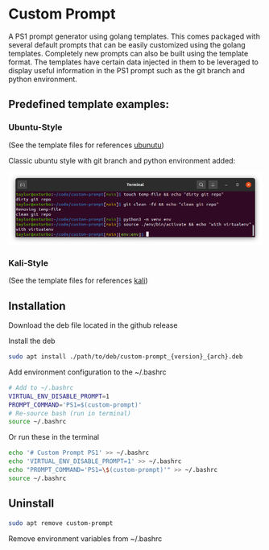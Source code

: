 
# Custom Prompt

A PS1 prompt generator using golang templates. This comes packaged with several default prompts that can be easily customized using the golang templates. Completely new prompts can also be built using the template format. The templates have certain data injected in them to be leveraged to display useful information in the PS1 prompt such as the git branch and python environment. 

## Predefined template examples:

### Ubuntu-Style

(See the template files for references [ubunutu](./prompts/ubuntu/))

Classic ubuntu style with git branch and python environment added:

![ubuntu-example-screenshot](./docs/ubuntu-example.png)

### Kali-Style

(See the template files for references [kali](./prompts/kali/))

## Installation

Download the deb file located in the github release

Install the deb 
```bash
sudo apt install ./path/to/deb/custom-prompt_{version}_{arch}.deb
```

Add environment configuration to the ~/.bashrc
```bash
# Add to ~/.bashrc
VIRTUAL_ENV_DISABLE_PROMPT=1
PROMPT_COMMAND='PS1=$(custom-prompt)'
# Re-source bash (run in terminal)
source ~/.bashrc
```

Or run these in the terminal

```bash
echo '# Custom Prompt PS1' >> ~/.bashrc
echo 'VIRTUAL_ENV_DISABLE_PROMPT=1' >> ~/.bashrc
echo "PROMPT_COMMAND='PS1=\$(custom-prompt)'" >> ~/.bashrc
source ~/.bashrc
```

## Uninstall

```bash
sudo apt remove custom-prompt
```

Remove environment variables from ~/.bashrc
